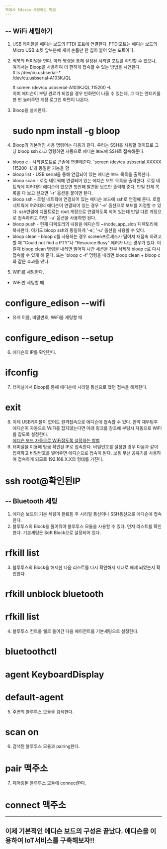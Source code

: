 ```yaml
---
맥에서 Edison 세팅하는 방법
---
```

--
WiFi 세팅하기
--

1. USB 케이블을 에디슨 보드의 FTDI 포트에 연결한다.  FTDI포트는 에디슨 보드의 Micro USB 소켓 앞부분에 새끼 손톱만 한 칩이 붙어 있는 포트이다. 
2. 맥북의 터미널을 연다. 아래 명령을 통해 설정된 시리얼 포트를 확인할 수 있으나, 여기서는 Bloop을 사용하여 더 편하게 접속할 수 있는 방법을 시연한다.  
   \# ls /dev/cu.usbserial-*  
  /dev/cu.usbserial-A103KJQL

   \# screen /dev/cu.usbserial-A103KJQL 115200 –L  
  이미 에디슨이 부팅 완료가 되었을 경우 빈화면이 나올 수 있는데, 그 때는 엔터키를 한 번 눌러주면 계정 로그인 화면이 나온다. 
  


3. Bloop을 설치한다.   
     # sudo npm install -g bloop
4. Bloop의 기본적인 사용 명령어는 다음과 같다. 우리는 SSH를 사용할 것이므로 그냥 bloop ssh 라고 명령하면 자동으로 에디슨 보드에 SSH로 접속해준다.  
  - bloop c - 시리얼포트로 콘솔에 연결해준다. 'screen /dev/cu.usbserial.XXXXX 115200 -L'과 동일한 기능을 함  
  - bloop list - USB serial을 통해 연결되어 있는 에디슨 보드 목록을 출력한다.  
  - bloop scan - 로컬 네트웍에 연결되어 있는 에디슨 보드 목록을 출력한다. 로컬 네트웍에 여러대의 에디슨이 있으면 첫번째 발견된 보드만 출력해 준다. 만일 전체 목록을 다 보고 싶으면 '-r' 옵션을 붙이면 된다.  
  - bloop ssh - 로컬 네트웍에 연결되어 있는 에디슨 보드에 ssh로 연결해 준다. 로컬 네트웍에 여려대의 에디슨이 연결되어 있는 경우 '-e' 옵션으로 보드를 지정할 수 있다. ssh연결에 디폴트로는 root 계정으로 연결하도록 되어 있는데 만일 다른 계정으로 접속하려고 하면 '-u' 옵션을 사용하면 된다.  
  - bloop push - 현재 디렉토리의 내용을 에디슨의 ~/node_app_slot/ 디렉토리에 복사한다. 여기도 bloop ssh와 동일하게 '-e', '-u' 옵션을 사용할 수 있다.  
  - bloop clean - bloop c를 사용하는 경우 screen프로세스가 떨어져 재접속 하려고 할 때 "Could not find a PTY"나 "Resource Busy" 에러가 나는 경우가 있다. 이럴때 bloop clean 명령을 내리면 떨어져 나간 세션을 전부 삭제해 bloop c로 다시 접속할 수 있게 해 준다. 또는  'bloop c -f' 명령을 내리면 bloop clean + bloop c 와 같은 효과를 낸다.  
5. WiFi를 세팅한다.
  - WiFi만 세팅할 때  
  # configure_edison --wifi
  - 유저 이름, 비밀번호, WiFi를 세팅할 때  
  # configure_edison --setup
6. 에디슨의 IP를 확인한다.  
  # ifconfig
7. 터미널에서 Bloop를 통해 에디슨에 시리얼 통신으로 했던 접속을 해제한다. 
  # exit
8. 이제 USB케이블이 없어도 원격접속으로 에디슨에 접속할 수 있다. 만약 재부팅후 에디슨이 자동으로 WiFi를 잡지않는다면 아래 링크를 참조해 부팅시 자동으로 WiFi를 잡도록 설정한다.  
   [에디슨 보드 자동으로 WiFi잡도록 설정하는 방법](http://arsviator.blogspot.kr/2015/01/blog-post_22.html)
9. 터미널을 이용해 방금 확인된 IP로 접속한다. 비밀번호를 설정한 경우 다음과 같이 입력하고 비밀번호를 넣어주면 에디슨으로 접속이 된다. 보통 무선 공유기를 사용하여 접속하게 되므로 192.168.X.X의 형태를 가진다.  
  # ssh root@확인된IP  

--
Bluetooth 세팅
-- 
1. 에디슨 보드의 기본 세팅이 완료된 후 시리얼 통신이나 SSH통신으로 에디슨에 접속한다. 
2. 블루투스의 Block을 풀어줘야 블루투스 모듈을 사용할 수 있다. 먼저 리스트를 확인한다. 기본세팅은 Soft Block으로 설정되어 있다.   
  #  rfkill list  
3. 블루투스의 Block을 해제한 다음 리스트를 다시 확인해서 제대로 해제 되었는지 확인한다.    
  # rfkill unblock bluetooth  
  # rfkill list  
4. 블루투스 컨트롤 쉘로 들어간 다음 에이전트를 기본세팅으로 설정한다.  
  # bluetoothctl  
  # agent KeyboardDisplay  
  # default-agent  
5. 주변의 블루투스 모듈을 검색한다.  
  # scan on  
6. 검색된 블루투스 모듈과 pairing한다.  
  # pair 맥주소  
7. 페어링된 블루투스 모듈에 connect한다.  
  # connect 맥주소



---
이제 기본적인 에디슨 보드의 구성은 끝났다. 에디슨을 이용하여 IoT서비스를 구축해보자!!
---
